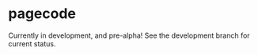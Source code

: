 # pagecode

Currently in development, and pre-alpha! See the development branch for current status.
